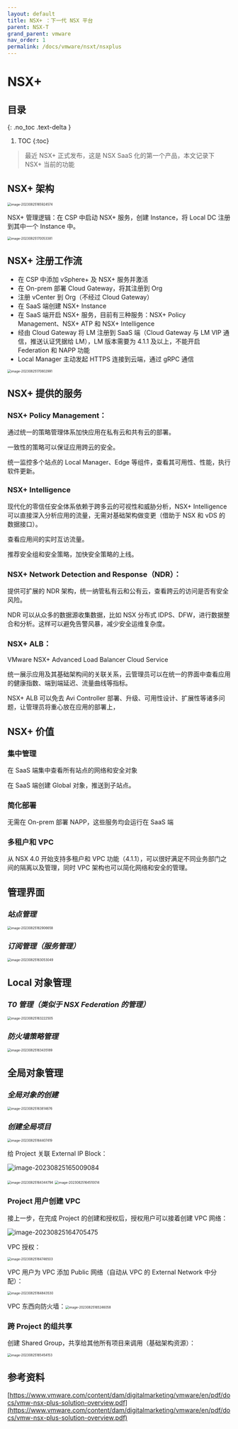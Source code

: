 ```yaml
---
layout: default
title: NSX+ ：下一代 NSX 平台
parent: NSX-T
grand_parent: vmware
nav_order: 1
permalink: /docs/vmware/nsxt/nsxplus
---
```


# NSX+

## 目录
{: .no_toc .text-delta }

1. TOC
{:toc}

> 最近 NSX+ 正式发布，这是 NSX SaaS 化的第一个产品，本文记录下 NSX+ 当前的功能

## NSX+ 架构

<img src="../../../pics/image-20230825165924574.png" alt="image-20230825165924574" style="zoom:50%;" />

NSX+ 管理逻辑：在 CSP 中启动 NSX+ 服务，创建 Instance，将 Local DC 注册到其中一个 Instance 中。

<img src="../../../pics/image-20230825170053381.png" alt="image-20230825170053381" style="zoom:50%;" />

## NSX+ 注册工作流

- 在 CSP 中添加 vSphere+ 及 NSX+ 服务并激活
- 在 On-prem 部署 Cloud Gateway，将其注册到 Org
- 注册 vCenter 到 Org（不经过 Cloud Gateway）
- 在 SaaS 端创建 NSX+ Instance
- 在 SaaS 端开启 NSX+ 服务，目前有三种服务：NSX+ Policy Management、NSX+ ATP 和 NSX+ Intelligence
- 经由 Cloud Gateway 将 LM 注册到 SaaS 端（Cloud Gateway 与 LM VIP 通信，推送认证凭据给 LM），LM 版本需要为 4.1.1 及以上，不能开启 Federation 和 NAPP 功能
- Local Manager 主动发起 HTTPS 连接到云端，通过 gRPC 通信

<img src="../../../pics/image-20230825170802991.png" alt="image-20230825170802991" style="zoom:50%;" />

## NSX+ 提供的服务

### NSX+ Policy Management：

通过统一的策略管理体系加快应用在私有云和共有云的部署。

一致性的策略可以保证应用跨云的安全。

统一监控多个站点的 Local Manager、Edge 等组件，查看其可用性、性能，执行软件更新。



### NSX+ Intelligence

现代化的零信任安全体系依赖于跨多云的可视性和威胁分析，NSX+ Intelligence 可以直接深入分析应用的流量，无需对基础架构做变更（借助于 NSX 和 vDS 的数据接口）。

查看应用间的实时互访流量。

推荐安全组和安全策略，加快安全策略的上线。



### NSX+ Network Detection and Response（NDR）：

提供可扩展的 NDR 架构，统一纳管私有云和公有云，查看跨云的访问是否有安全风险。

NDR 可以从众多的数据源收集数据，比如 NSX 分布式 IDPS、DFW，进行数据整合和分析。这样可以避免告警风暴，减少安全运维复杂度。

### NSX+ ALB：

VMware NSX+ Advanced Load Balancer Cloud Service

统一展示应用及其基础架构间的关联关系，云管理员可以在统一的界面中查看应用的健康指数、端到端延迟、流量曲线等指标。

NSX+ ALB 可以免去 Avi Controller 部署、升级、可用性设计、扩展性等诸多问题，让管理员将重心放在应用的部署上，



## NSX+ 价值

### 集中管理

在 SaaS 端集中查看所有站点的网络和安全对象

在 SaaS 端创建 Global 对象，推送到子站点。

### 简化部署

无需在 On-prem 部署 NAPP，这些服务均会运行在 SaaS 端

### 多租户和 VPC

从 NSX 4.0 开始支持多租户和 VPC 功能（4.1.1），可以很好满足不同业务部门之间的隔离以及管理，同时 VPC 架构也可以简化网络和安全的管理。



## 管理界面

### *站点管理*

<img src="../../../pics/image-20230825162906658.png" alt="image-20230825162906658" style="zoom:50%;" />

### *订阅管理（服务管理）*

<img src="../../../pics/image-20230825163053049.png" alt="image-20230825163053049" style="zoom:50%;" />

## Local 对象管理

### *T0 管理（类似于 NSX Federation 的管理）*

<img src="../../../pics/image-20230825163222505.png" alt="image-20230825163222505" style="zoom:50%;" />

### *防火墙策略管理*

<img src="../../../pics/image-20230825163435189.png" alt="image-20230825163435189" style="zoom:50%;" />

## 全局对象管理

### *全局对象的创建*

<img src="../../../pics/image-20230825163814676.png" alt="image-20230825163814676" style="zoom:50%;" />

### *创建全局项目*

<img src="../../../pics/image-20230825164407419.png" alt="image-20230825164407419" style="zoom:50%;" />

给 Project 关联 External IP Block：

![image-20230825165009084](../../../pics/image-20230825165009084.png)

<img src="../../../pics/image-20230825164344794.png" alt="image-20230825164344794" style="zoom:50%;" />

<img src="../../../pics/image-20230825164510014.png" alt="image-20230825164510014" style="zoom:50%;" />

### Project 用户创建 VPC

接上一步，在完成 Project 的创建和授权后，授权用户可以接着创建 VPC 网络：

![image-20230825164705475](../../../pics/image-20230825164705475.png)

VPC 授权：

<img src="../../../pics/image-20230825164746503.png" alt="image-20230825164746503" style="zoom:50%;" />

VPC 用户为 VPC 添加 Public 网络（自动从 VPC 的 External Network 中分配）：

<img src="../../../pics/image-20230825164843530.png" alt="image-20230825164843530" style="zoom:50%;" />

VPC 东西向防火墙：<img src="../../../pics/image-20230825165246058.png" alt="image-20230825165246058" style="zoom:50%;" />

### 跨 Project 的组共享

创建 Shared Group，共享给其他所有项目来调用（基础架构资源）：

<img src="../../../pics/image-20230825165454153.png" alt="image-20230825165454153" style="zoom:50%;" />

## 参考资料

[https://www.vmware.com/content/dam/digitalmarketing/vmware/en/pdf/docs/vmw-nsx-plus-solution-overview.pdf](https://www.vmware.com/content/dam/digitalmarketing/vmware/en/pdf/docs/vmw-nsx-plus-solution-overview.pdf)

